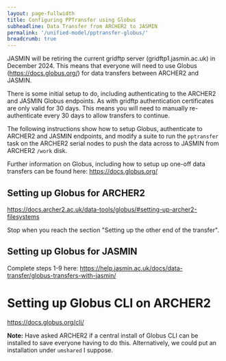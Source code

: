 ```yaml
---
layout: page-fullwidth
title: Configuring PPTransfer using Globus
subheadline: Data Transfer from ARCHER2 to JASMIN
permalink: '/unified-model/pptransfer-globus/'
breadcrumb: true
---
```

JASMIN will be retiring the current gridftp server (gridftp1.jasmin.ac.uk) in December 2024.
This means that everyone will need to use Globus (https://docs.globus.org/) for data transfers between ARCHER2 and JASMIN.

There is some initial setup to do, including authenticating to the ARCHER2 and JASMIN Globus endpoints.  As with gridftp
authentication certificates are only valid for 30 days.  This means you will need to manually re-authenticate every 30 days
to allow transfers to continue.

The following instructions show how to setup Globus, authenticate to ARCHER2 and JASMIN endpoints, and modify a suite to 
run the `pptransfer` task on the ARCHER2 serial nodes to push the data across to 
JASMIN from ARCHER2 `/work` disk. 

Further information on Globus, including how to setup up one-off data transfers can be found here: https://docs.globus.org/

## Setting up Globus for ARCHER2

https://docs.archer2.ac.uk/data-tools/globus/#setting-up-archer2-filesystems

Stop when you reach the section "Setting up the other end of the transfer".

## Setting up Globus for JASMIN

Complete steps 1-9 here:
https://help.jasmin.ac.uk/docs/data-transfer/globus-transfers-with-jasmin/

# Setting up Globus CLI on ARCHER2

https://docs.globus.org/cli/

**Note:** Have asked ARCHER2 if a central install of Globus CLI can be installed to save everyone having to do this.
Alternatively, we could put an installation under `umshared` I suppose.




